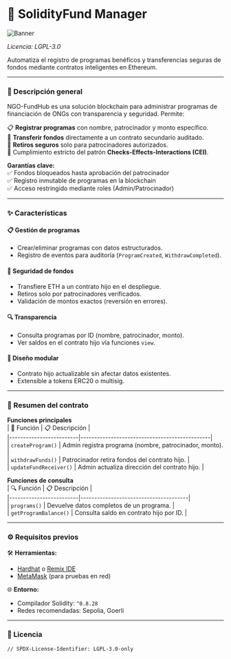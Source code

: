 <meta property="og:image" content="https://i.imgur.com/abc123.png">
<meta property="og:title" content="SolidityFund Manager">
<meta property="og:description" content="Gestión descentralizada de fondos para ONGs">

# 🚀 SolidityFund Manager  
![Banner](https://i.imgur.com/abc123.png)

*Licencia: LGPL-3.0*  

Automatiza el registro de programas benéficos y transferencias seguras de fondos mediante contratos inteligentes en Ethereum.  

---

### 📝 Descripción general  
NGO-FundHub es una solución blockchain para administrar programas de financiación de ONGs con transparencia y seguridad. Permite:  

📋 **Registrar programas** con nombre, patrocinador y monto específico.  
💸 **Transferir fondos** directamente a un contrato secundario auditado.  
🔐 **Retiros seguros** solo para patrocinadores autorizados.  
🔄 Cumplimiento estricto del patrón **Checks-Effects-Interactions (CEI)**.  

**Garantías clave:**  
✅ Fondos bloqueados hasta aprobación del patrocinador  
✅ Registro inmutable de programas en la blockchain  
✅ Acceso restringido mediante roles (Admin/Patrocinador)  

---

### ✨ Características  

#### 📋 Gestión de programas  
- Crear/eliminar programas con datos estructurados.  
- Registro de eventos para auditoría (`ProgramCreated`, `WithdrawCompleted`).  

#### 💸 Seguridad de fondos  
- Transfiere ETH a un contrato hijo en el despliegue.  
- Retiros solo por patrocinadores verificados.  
- Validación de montos exactos (reversión en errores).  

#### 🔍 Transparencia  
- Consulta programas por ID (nombre, patrocinador, monto).  
- Ver saldos en el contrato hijo vía funciones `view`.  

#### 🧩 Diseño modular  
- Contrato hijo actualizable sin afectar datos existentes.  
- Extensible a tokens ERC20 o multisig.  

---

### 📖 Resumen del contrato  

**Funciones principales**  
| 🔧 Función               | 📋 Descripción                                  |  
|-------------------------|-----------------------------------------------|  
| `createProgram()`        | Admin registra programa (nombre, patrocinador, monto). |  
| `withdrawFunds()`        | Patrocinador retira fondos del contrato hijo. |  
| `updateFundReceiver()`   | Admin actualiza dirección del contrato hijo. |  

**Funciones de consulta**  
| 🔍 Función              | 📋 Descripción                          |  
|-------------------------|---------------------------------------|  
| `programs()`            | Devuelve datos completos de un programa. |  
| `getProgramBalance()`   | Consulta saldo en contrato hijo por ID. |  

---

### ⚙️ Requisitos previos  

🛠️ **Herramientas:**  
- [Hardhat](https://hardhat.org/) o [Remix IDE](https://remix.ethereum.org/)  
- [MetaMask](https://metamask.io/) (para pruebas en red)  

🌐 **Entorno:**  
- Compilador Solidity: `^0.8.28`  
- Redes recomendadas: Sepolia, Goerli  

---

### 📄 Licencia  
```solidity
// SPDX-License-Identifier: LGPL-3.0-only
